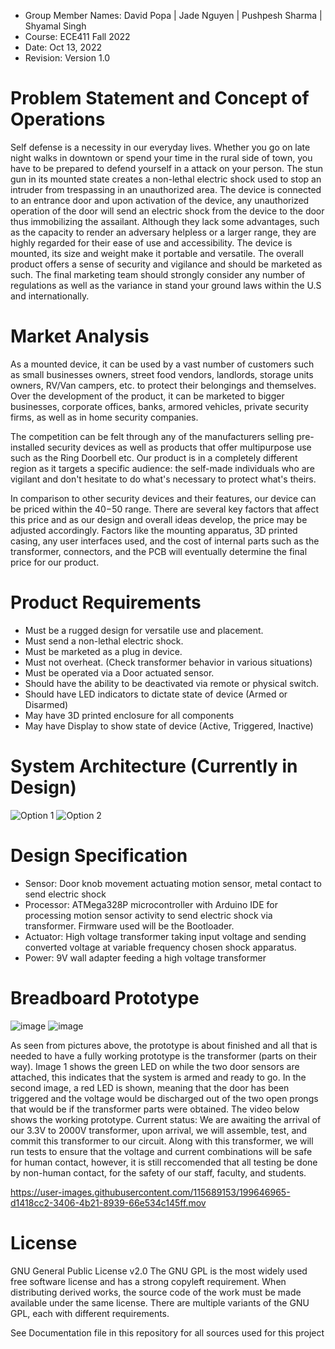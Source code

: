 * Group Member Names: David Popa | Jade Nguyen | Pushpesh Sharma | Shyamal Singh
* Course: ECE411 Fall 2022
* Date: Oct 13, 2022
* Revision: Version 1.0

# Problem Statement and Concept of Operations
Self defense is a necessity in our everyday lives. Whether you go on late night walks in downtown or spend your time in the rural side of town, you have to be prepared to defend yourself in a attack on your person. The stun gun in its mounted state creates a non-lethal electric shock used to stop an intruder from trespassing in an unauthorized area. The device is connected to an entrance door and upon activation of the device, any unauthorized operation of the door will send an electric shock from the device to the door thus immobilizing the assailant. Although they lack some advantages, such as the capacity to render an adversary helpless or a larger range, they are highly regarded for their ease of use and accessibility. The device is mounted, its size and weight make it portable and versatile. The overall product offers a sense of security and vigilance and should be marketed as such. The final marketing team should strongly consider any number of regulations as well as the variance in stand your ground laws within the U.S and internationally. 

# Market Analysis 
As a mounted device, it can be used by a vast number of customers such as small businesses owners, street food vendors, landlords, storage units owners, RV/Van campers, etc. to protect their belongings and themselves.
Over the development of the product, it can be marketed to bigger businesses, corporate offices, banks, armored vehicles, private security firms, as well as in home security companies. 

The competition can be felt through any of the manufacturers selling pre-installed security devices as well as products that offer multipurpose use such as the Ring Doorbell etc. Our product is in a completely different region as it targets a specific audience: the self-made individuals who are vigilant and don't hesitate to do what's necessary to protect what's theirs. 
	
In comparison to other security devices and their features, our device can be priced within the $40-$50 range. There are several key factors that affect this price and as our design and overall ideas develop, the price may be adjusted accordingly. Factors like the mounting apparatus, 3D printed casing, any user interfaces used, and the cost of internal parts such as the transformer, connectors, and the PCB will eventually determine the final price for our product. 

# Product Requirements
* Must be a rugged design for versatile use and placement.
* Must send a non-lethal electric shock.
* Must be marketed as a plug in device. 
* Must not overheat. (Check transformer behavior in various situations)
* Must be operated via a Door actuated sensor. 
* Should have the ability to be deactivated via remote or physical switch. 
* Should have LED indicators to dictate state of device (Armed or Disarmed)
* May have 3D printed enclosure for all components
* May have Display to show state of device (Active, Triggered, Inactive)

# System Architecture (Currently in Design)
![Option 1](https://user-images.githubusercontent.com/115724190/196858582-5a1dcb22-82a2-43b2-aa61-d16b79606474.png)
![Option 2](https://user-images.githubusercontent.com/115724190/196858609-91594342-48de-4b04-a257-43f4444c5be2.png)

# Design Specification
* Sensor: Door knob movement actuating motion sensor, metal contact to send electric shock
* Processor: ATMega328P microcontroller with Arduino IDE for processing motion sensor activity to send electric shock via transformer. Firmware used will be the Bootloader.  
* Actuator: High voltage transformer taking input voltage and sending converted voltage at variable frequency chosen shock apparatus. 
* Power: 9V wall adapter feeding a high voltage transformer 

# Breadboard Prototype
![image](https://user-images.githubusercontent.com/115689153/199646462-8e9b4bc8-24c1-4714-a9c9-f2159e9374ba.png)
![image](https://user-images.githubusercontent.com/115689153/199646475-9283b2f0-f506-44e4-b32a-27f7112a0dc9.png)

 As seen from pictures above, the prototype is about finished and all that is needed to have a fully working prototype is the transformer (parts on their way). Image 1 shows the green LED on while the two door sensors are attached, this indicates that the system is armed and ready to go. In the second image, a red LED is shown, meaning that the door has been triggered and the voltage would be discharged out of the two open prongs that would be if the transformer parts were obtained. The video below shows the working prototype.
 Current status: We are awaiting the arrival of our 3.3V to 2000V transformer, upon arrival, we will assemble, test, and commit this transformer to our circuit. Along with this transformer, we will run tests to ensure that the voltage and current combinations will be safe for human contact, however, it is still reccomended that all testing be done by non-human contact, for the safety of our staff, faculty, and students. 

https://user-images.githubusercontent.com/115689153/199646965-d1418cc2-3406-4b21-8939-66e534c145ff.mov

# License
GNU General Public License v2.0
The GNU GPL is the most widely used free software license and has a strong copyleft requirement. When distributing derived works, the source code of the work must be made available under the same license. There are multiple variants of the GNU GPL, each with different requirements.

See Documentation file in this repository for all sources used for this project
